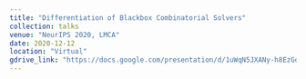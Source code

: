 ```yaml
---
title: "Differentiation of Blackbox Combinatorial Solvers"
collection: talks
venue: "NeurIPS 2020, LMCA"
date: 2020-12-12
location: "Virtual"
gdrive_link: "https://docs.google.com/presentation/d/1uWqN5JXANy-h8EzGoq5S2SvLpK6w7tuSDqfDWlJhwIo/edit?usp=sharing"
---
```

